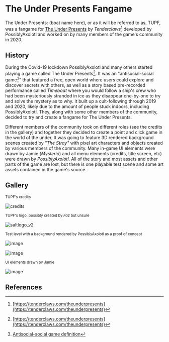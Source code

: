 # The Under Presents Fangame

The Under Presents: (boat name here), or as it will be referred to as, TUPF, was a fangame for [The Under Presents](/tup) by *Tenderclaws*[^1] developed by PossiblyAxolotl and worked on by many members of the game's community in 2020.

## History

During the Covid-19 lockdown PossiblyAxolotl and many others started playing a game called The Under Presents[^1]. It was an "antisocial-social game[^2]" that featured a free, open world where users could explore and discover secrets with others, as well as a story based pre-recorded performance called *Timeboat* where you would follow a ship's crew who had been mysteriously stranded in ice as they disappear one-by-one to try and solve the mystery as to why. It built up a cult-following through 2019 and 2020, likely due to the amount of people stuck indoors, including PossiblyAxolotl. They, along with some other members of the community, decided to try and create a fangame for The Under Presents.

Different members of the community took on different roles (see the credits in the gallery) and together they decided to create a point and click game in the world of the under. It was going to feature 3D rendered background scenes created by *"The Stray"* with pixel art characters and objects created by various members of the community. Many in-game UI elements were drawn by Jamie (*Mysterio*) and all menu elements (credits, title screen, etc) were drawn by *PossiblyAxolotl*. All of the story and most assets and other parts of the game are lost, but there is one playable test scene and some art assets contained in the game's source.

## Gallery

<sub>TUPF's credits</sub>

![credits](https://github.com/PossiblyAxolotl/PossiblyAxolotl-Wiki/assets/76883695/069adccc-94b1-4102-a924-4f9d107c7831)

<sub>TUPF's logo, possibly created by *Faz* but unsure</sub>

![saltlogo_v2](https://github.com/PossiblyAxolotl/PossiblyAxolotl-Wiki/assets/76883695/ba567f18-5c28-468e-91f1-e3f6b2b83347)

<sub>Test level with a background rendered by PossiblyAxolotl as a proof of concept</sub>

![image](https://github.com/PossiblyAxolotl/PossiblyAxolotl-Wiki/assets/76883695/e5fae05d-b98f-4511-b03d-31a411fe6115)

![image](https://github.com/PossiblyAxolotl/PossiblyAxolotl-Wiki/assets/76883695/a6e115e2-53fa-4f6b-b6c3-c536a685ffab)

<sub>UI elements drawn by Jamie</sub>

![image](https://github.com/PossiblyAxolotl/PossiblyAxolotl-Wiki/assets/76883695/9259e3b5-6d0d-47a0-84b4-e455b30f4b46)

## References

[^1]: [https://tenderclaws.com/theunderpresents](https://tenderclaws.com/theunderpresents)
[^2]: [Antisocial-social game definition](https://www.possiblyaxolotl.com/misc/antisocial.html)
